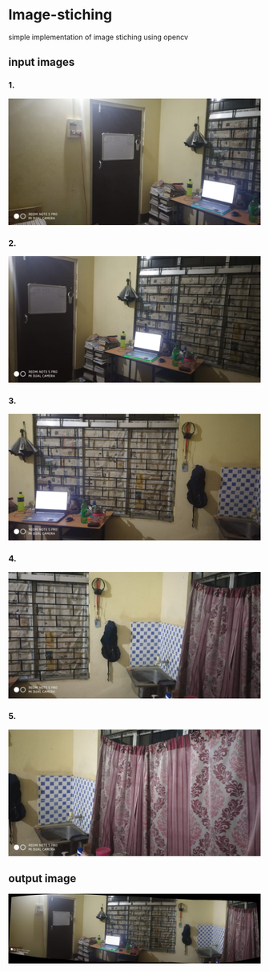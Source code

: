 # Image-stiching

simple implementation of image stiching using opencv

## input images
### 1.

![](images/img5.jpg)

### 2.

![](images/img4.jpg)

### 3. 

![](images/img3.jpg)

### 4. 

![](images/img2.jpg)

### 5. 

![](images/img1.jpg)

## output image

![](save/total.jpg)
